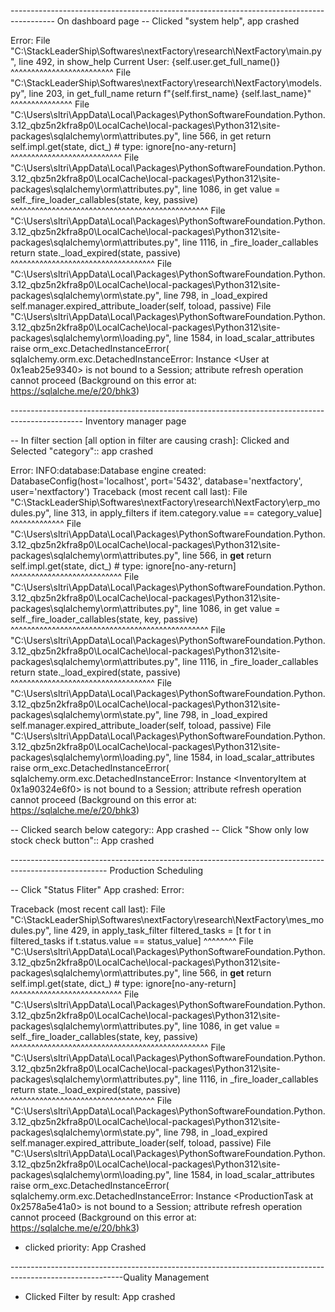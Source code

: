 ----------------------------------------------------------------------------------------- On dashboard page
-- Clicked "system help", app crashed

Error:
File "C:\StackLeaderShip\Softwares\nextFactory\research\NextFactory\main.py", line 492, in show_help
Current User: {self.user.get_full_name()}
^^^^^^^^^^^^^^^^^^^^^^^^^
File "C:\StackLeaderShip\Softwares\nextFactory\research\NextFactory\models.py", line 203, in get_full_name
return f"{self.first_name} {self.last_name}"
^^^^^^^^^^^^^^^
File "C:\Users\sltri\AppData\Local\Packages\PythonSoftwareFoundation.Python.3.12_qbz5n2kfra8p0\LocalCache\local-packages\Python312\site-packages\sqlalchemy\orm\attributes.py", line 566, in get
return self.impl.get(state, dict_) # type: ignore[no-any-return]
^^^^^^^^^^^^^^^^^^^^^^^^^^^
File "C:\Users\sltri\AppData\Local\Packages\PythonSoftwareFoundation.Python.3.12_qbz5n2kfra8p0\LocalCache\local-packages\Python312\site-packages\sqlalchemy\orm\attributes.py", line 1086, in get
value = self._fire_loader_callables(state, key, passive)
^^^^^^^^^^^^^^^^^^^^^^^^^^^^^^^^^^^^^^^^^^^^^^^^
File "C:\Users\sltri\AppData\Local\Packages\PythonSoftwareFoundation.Python.3.12_qbz5n2kfra8p0\LocalCache\local-packages\Python312\site-packages\sqlalchemy\orm\attributes.py", line 1116, in _fire_loader_callables
return state._load_expired(state, passive)
^^^^^^^^^^^^^^^^^^^^^^^^^^^^^^^^^^^
File "C:\Users\sltri\AppData\Local\Packages\PythonSoftwareFoundation.Python.3.12_qbz5n2kfra8p0\LocalCache\local-packages\Python312\site-packages\sqlalchemy\orm\state.py", line 798, in _load_expired
self.manager.expired_attribute_loader(self, toload, passive)
File "C:\Users\sltri\AppData\Local\Packages\PythonSoftwareFoundation.Python.3.12_qbz5n2kfra8p0\LocalCache\local-packages\Python312\site-packages\sqlalchemy\orm\loading.py", line 1584, in load_scalar_attributes
raise orm_exc.DetachedInstanceError(
sqlalchemy.orm.exc.DetachedInstanceError: Instance <User at 0x1eab25e9340> is not bound to a Session; attribute refresh operation cannot proceed (Background on this error at: https://sqlalche.me/e/20/bhk3)


------------------------------------------------------------------------------------------------ Inventory manager page

-- In filter section [all option in filter are causing crash]: Clicked and Selected "category":: app crashed

Error: 
INFO:database:Database engine created: DatabaseConfig(host='localhost', port='5432', database='nextfactory', user='nextfactory')
Traceback (most recent call last):
  File "C:\StackLeaderShip\Softwares\nextFactory\research\NextFactory\erp_modules.py", line 313, in apply_filters
    if item.category.value == category_value]
       ^^^^^^^^^^^^^
  File "C:\Users\sltri\AppData\Local\Packages\PythonSoftwareFoundation.Python.3.12_qbz5n2kfra8p0\LocalCache\local-packages\Python312\site-packages\sqlalchemy\orm\attributes.py", line 566, in __get__
    return self.impl.get(state, dict_)  # type: ignore[no-any-return]
           ^^^^^^^^^^^^^^^^^^^^^^^^^^^
  File "C:\Users\sltri\AppData\Local\Packages\PythonSoftwareFoundation.Python.3.12_qbz5n2kfra8p0\LocalCache\local-packages\Python312\site-packages\sqlalchemy\orm\attributes.py", line 1086, in get
    value = self._fire_loader_callables(state, key, passive)
            ^^^^^^^^^^^^^^^^^^^^^^^^^^^^^^^^^^^^^^^^^^^^^^^^
  File "C:\Users\sltri\AppData\Local\Packages\PythonSoftwareFoundation.Python.3.12_qbz5n2kfra8p0\LocalCache\local-packages\Python312\site-packages\sqlalchemy\orm\attributes.py", line 1116, in _fire_loader_callables
    return state._load_expired(state, passive)
           ^^^^^^^^^^^^^^^^^^^^^^^^^^^^^^^^^^^
  File "C:\Users\sltri\AppData\Local\Packages\PythonSoftwareFoundation.Python.3.12_qbz5n2kfra8p0\LocalCache\local-packages\Python312\site-packages\sqlalchemy\orm\state.py", line 798, in _load_expired
    self.manager.expired_attribute_loader(self, toload, passive)
  File "C:\Users\sltri\AppData\Local\Packages\PythonSoftwareFoundation.Python.3.12_qbz5n2kfra8p0\LocalCache\local-packages\Python312\site-packages\sqlalchemy\orm\loading.py", line 1584, in load_scalar_attributes 
    raise orm_exc.DetachedInstanceError(
sqlalchemy.orm.exc.DetachedInstanceError: Instance <InventoryItem at 0x1a90324e6f0> is not bound to a Session; attribute refresh operation cannot proceed (Background on this error at: https://sqlalche.me/e/20/bhk3)


-- Clicked search below category:: App crashed
-- Click "Show only low stock check button":: App crashed

------------------------------------------------------------------------------------------------------ Production Scheduling

-- Click "Status Fliter" App crashed:
Error:

Traceback (most recent call last):
  File "C:\StackLeaderShip\Softwares\nextFactory\research\NextFactory\mes_modules.py", line 429, in apply_task_filter
    filtered_tasks = [t for t in filtered_tasks if t.status.value == status_value]
                                                   ^^^^^^^^
  File "C:\Users\sltri\AppData\Local\Packages\PythonSoftwareFoundation.Python.3.12_qbz5n2kfra8p0\LocalCache\local-packages\Python312\site-packages\sqlalchemy\orm\attributes.py", line 566, in __get__
    return self.impl.get(state, dict_)  # type: ignore[no-any-return]
           ^^^^^^^^^^^^^^^^^^^^^^^^^^^
  File "C:\Users\sltri\AppData\Local\Packages\PythonSoftwareFoundation.Python.3.12_qbz5n2kfra8p0\LocalCache\local-packages\Python312\site-packages\sqlalchemy\orm\attributes.py", line 1086, in get
    value = self._fire_loader_callables(state, key, passive)
            ^^^^^^^^^^^^^^^^^^^^^^^^^^^^^^^^^^^^^^^^^^^^^^^^
  File "C:\Users\sltri\AppData\Local\Packages\PythonSoftwareFoundation.Python.3.12_qbz5n2kfra8p0\LocalCache\local-packages\Python312\site-packages\sqlalchemy\orm\attributes.py", line 1116, in _fire_loader_callables
    return state._load_expired(state, passive)
           ^^^^^^^^^^^^^^^^^^^^^^^^^^^^^^^^^^^
  File "C:\Users\sltri\AppData\Local\Packages\PythonSoftwareFoundation.Python.3.12_qbz5n2kfra8p0\LocalCache\local-packages\Python312\site-packages\sqlalchemy\orm\state.py", line 798, in _load_expired
    self.manager.expired_attribute_loader(self, toload, passive)
  File "C:\Users\sltri\AppData\Local\Packages\PythonSoftwareFoundation.Python.3.12_qbz5n2kfra8p0\LocalCache\local-packages\Python312\site-packages\sqlalchemy\orm\loading.py", line 1584, in load_scalar_attributes
    raise orm_exc.DetachedInstanceError(
sqlalchemy.orm.exc.DetachedInstanceError: Instance <ProductionTask at 0x2578a5e41a0> is not bound to a Session; attribute refresh operation cannot proceed (Background on this error at: https://sqlalche.me/e/20/bhk3)

- clicked priority: App Crashed

----------------------------------------------------------------------------------------------------------Quality Management

- Clicked Filter by result: App crashed

